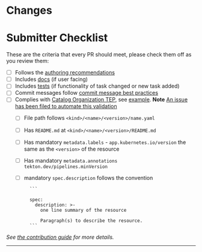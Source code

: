 <!-- 🎉🎉🎉 Thank you for the PR!!! 🎉🎉🎉 -->

# Changes

<!-- Describe your changes here- ideally you can get that description straight from
your descriptive commit message(s)! -->

# Submitter Checklist

These are the criteria that every PR should meet, please check them off as you
review them:

- [ ] Follows the [authoring recommendations](https://github.com/tektoncd/catalog/blob/main/recommendations.md)
- [ ] Includes [docs](https://github.com/tektoncd/community/blob/master/standards.md#principles) (if user facing)
- [ ] Includes [tests](https://github.com/tektoncd/community/blob/master/standards.md#principles) (if functionality of task changed or new task added)
- [ ] Commit messages follow [commit message best practices](https://github.com/tektoncd/community/blob/master/standards.md#commit-messages)
- [ ] Complies with [Catalog Organization TEP][TEP], see [example]. **Note** [An issue has been filed to automate this validation][validation]
  - [ ] File path follows  `<kind>/<name>/<version>/name.yaml`
  - [ ] Has `README.md` at `<kind>/<name>/<version>/README.md`
  - [ ] Has mandatory `metadata.labels` - `app.kubernetes.io/version` the same as the `<version>` of the resource
  - [ ] Has mandatory `metadata.annotations` `tekton.dev/pipelines.minVersion`
  - [ ] mandatory `spec.description` follows the convention

          ```

          spec:
            description: >-
              one line summary of the resource

              Paragraph(s) to describe the resource.
          ```

_See [the contribution guide](https://github.com/tektoncd/catalog/blob/master/CONTRIBUTING.md)
for more details._

---

[TEP]: https://github.com/tektoncd/community/blob/master/teps/0003-tekton-catalog-organization.md
[example]: https://github.com/tektoncd/catalog/tree/master/task/git-clone/0.1
[validation]:  https://github.com/tektoncd/catalog/issues/413
